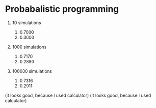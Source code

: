 # Probabalistic programming

1. 10 simulations
   1. 0.7000
   2. 0.3000

2. 1000 simulations
    1. 0.7170
    2. 0.2880

3. 100000 simulations
   1. 0.7316
   2. 0.2911

(it looks good, because I used calculator)
(it looks good, because I used calculator)